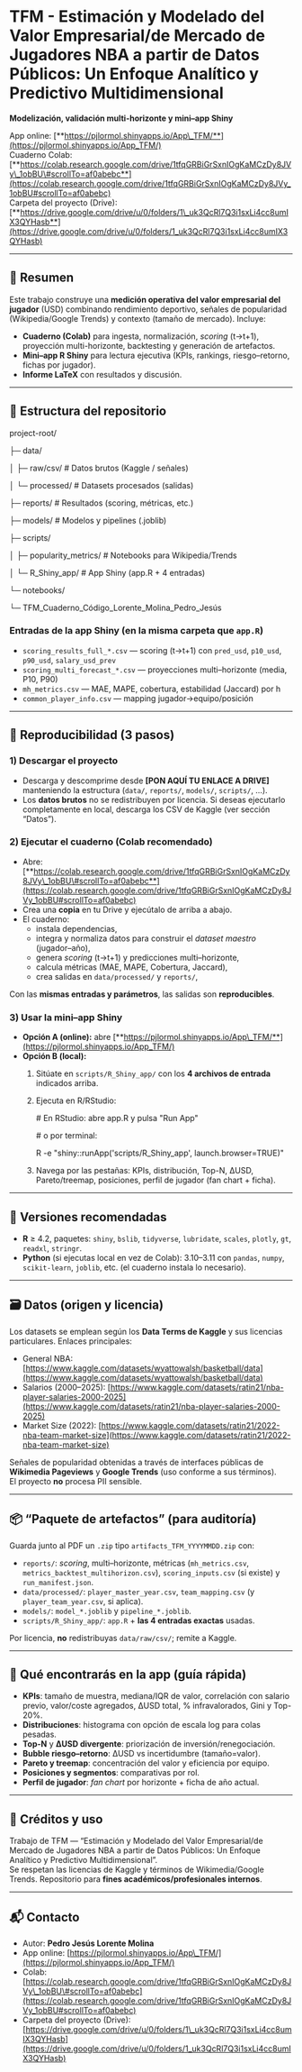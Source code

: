 # TFM \- Estimación y Modelado del Valor Empresarial/de Mercado de Jugadores NBA a partir de Datos Públicos: Un Enfoque Analítico y Predictivo Multidimensional

**Modelización, validación multi-horizonte y mini–app Shiny**

App online: [**https://pjlormol.shinyapps.io/App\_TFM/**](https://pjlormol.shinyapps.io/App_TFM/)  
Cuaderno Colab: [**https://colab.research.google.com/drive/1tfqGRBiGrSxnIOgKaMCzDy8JVy\_1obBU\#scrollTo=af0abebc**](https://colab.research.google.com/drive/1tfqGRBiGrSxnIOgKaMCzDy8JVy_1obBU#scrollTo=af0abebc)  
Carpeta del proyecto (Drive): [**https://drive.google.com/drive/u/0/folders/1\_uk3QcRl7Q3i1sxLi4cc8umIX3QYHasb**](https://drive.google.com/drive/u/0/folders/1_uk3QcRl7Q3i1sxLi4cc8umIX3QYHasb)

---

## 🌟 Resumen

Este trabajo construye una **medición operativa del valor empresarial del jugador** (USD) combinando rendimiento deportivo, señales de popularidad (Wikipedia/Google Trends) y contexto (tamaño de mercado). Incluye:

- **Cuaderno (Colab)** para ingesta, normalización, *scoring* (t→t+1), proyección multi-horizonte, backtesting y generación de artefactos.  
- **Mini–app R Shiny** para lectura ejecutiva (KPIs, rankings, riesgo–retorno, fichas por jugador).  
- **Informe LaTeX** con resultados y discusión.

---

## 📁 Estructura del repositorio

project-root/

├─ data/

│  ├─ raw/csv/                      \# Datos brutos (Kaggle / señales)

│  └─ processed/                    \# Datasets procesados (salidas)

├─ reports/                         \# Resultados (scoring, métricas, etc.)

├─ models/                          \# Modelos y pipelines (.joblib)

├─ scripts/

│  ├─ popularity\_metrics/           \# Notebooks para Wikipedia/Trends

│  └─ R\_Shiny\_app/                  \# App Shiny (app.R \+ 4 entradas)

└─ notebooks/

   └─ TFM\_Cuaderno\_Código\_Lorente\_Molina\_Pedro\_Jesús

### Entradas de la **app Shiny** (en la misma carpeta que `app.R`)

- `scoring_results_full_*.csv` — scoring (t→t+1) con `pred_usd`, `p10_usd`, `p90_usd`, `salary_usd_prev`  
- `scoring_multi_forecast_*.csv` — proyecciones multi–horizonte (media, P10, P90)  
- `mh_metrics.csv` — MAE, MAPE, cobertura, estabilidad (Jaccard) por h  
- `common_player_info.csv` — mapping jugador→equipo/posición

---

## 🔁 Reproducibilidad (3 pasos)

### 1\) Descargar el proyecto

- Descarga y descomprime desde **\[PON AQUÍ TU ENLACE A DRIVE\]** manteniendo la estructura (`data/`, `reports/`, `models/`, `scripts/`, …).  
- Los **datos brutos** no se redistribuyen por licencia. Si deseas ejecutarlo completamente en local, descarga los CSV de Kaggle (ver sección “Datos”).

### 2\) Ejecutar el **cuaderno** (Colab recomendado)

- Abre: [**https://colab.research.google.com/drive/1tfqGRBiGrSxnIOgKaMCzDy8JVy\_1obBU\#scrollTo=af0abebc**](https://colab.research.google.com/drive/1tfqGRBiGrSxnIOgKaMCzDy8JVy_1obBU#scrollTo=af0abebc)  
- Crea una **copia** en tu Drive y ejecútalo de arriba a abajo.  
- El cuaderno:  
  - instala dependencias,  
  - integra y normaliza datos para construir el *dataset maestro* (jugador–año),  
  - genera *scoring* (t→t+1) y predicciones multi–horizonte,  
  - calcula métricas (MAE, MAPE, Cobertura, Jaccard),  
  - crea salidas en `data/processed/` y `reports/`,

Con las **mismas entradas y parámetros**, las salidas son **reproducibles**.

### 3\) Usar la **mini–app Shiny**

- **Opción A (online):** abre [**https://pjlormol.shinyapps.io/App\_TFM/**](https://pjlormol.shinyapps.io/App_TFM/)  
- **Opción B (local):**  
  1. Sitúate en `scripts/R_Shiny_app/` con los **4 archivos de entrada** indicados arriba.  
  2. Ejecuta en R/RStudio:  
       
     \# En RStudio: abre app.R y pulsa "Run App"  
       
     \# o por terminal:  
       
     R \-e "shiny::runApp('scripts/R\_Shiny\_app', launch.browser=TRUE)"  
       
  3. Navega por las pestañas: KPIs, distribución, Top-N, ΔUSD, Pareto/treemap, posiciones, perfil de jugador (fan chart \+ ficha).

---

## 🧪 Versiones recomendadas

- **R** ≥ 4.2, paquetes: `shiny`, `bslib`, `tidyverse`, `lubridate`, `scales`, `plotly`, `gt`, `readxl`, `stringr`.  
- **Python** (si ejecutas local en vez de Colab): 3.10–3.11 con `pandas`, `numpy`, `scikit-learn`, `joblib`, etc. (el cuaderno instala lo necesario).

---

## 🗃️ Datos (origen y licencia)

Los datasets se emplean según los **Data Terms de Kaggle** y sus licencias particulares. Enlaces principales:

- General NBA: [https://www.kaggle.com/datasets/wyattowalsh/basketball/data](https://www.kaggle.com/datasets/wyattowalsh/basketball/data)  
- Salarios (2000–2025): [https://www.kaggle.com/datasets/ratin21/nba-player-salaries-2000-2025](https://www.kaggle.com/datasets/ratin21/nba-player-salaries-2000-2025)  
- Market Size (2022): [https://www.kaggle.com/datasets/ratin21/2022-nba-team-market-size](https://www.kaggle.com/datasets/ratin21/2022-nba-team-market-size)

Señales de popularidad obtenidas a través de interfaces públicas de **Wikimedia Pageviews** y **Google Trends** (uso conforme a sus términos).  
El proyecto **no** procesa PII sensible.

---

## 📦 “Paquete de artefactos” (para auditoría)

Guarda junto al PDF un `.zip` tipo `artifacts_TFM_YYYYMMDD.zip` con:

- `reports/`: *scoring*, multi–horizonte, métricas (`mh_metrics.csv`, `metrics_backtest_multihorizon.csv`), `scoring_inputs.csv` (si existe) y `run_manifest.json`.  
- `data/processed/`: `player_master_year.csv`, `team_mapping.csv` (y `player_team_year.csv`, si aplica).  
- `models/`: `model_*.joblib` y `pipeline_*.joblib`.  
- `scripts/R_Shiny_app/`: `app.R` \+ **las 4 entradas exactas** usadas.

Por licencia, **no** redistribuyas `data/raw/csv/`; remite a Kaggle.

---

## 🧭 Qué encontrarás en la app (guía rápida)

- **KPIs**: tamaño de muestra, mediana/IQR de valor, correlación con salario previo, valor/coste agregados, ΔUSD total, % infravalorados, Gini y Top-20%.  
- **Distribuciones**: histograma con opción de escala log para colas pesadas.  
- **Top-N** y **ΔUSD divergente**: priorización de inversión/renegociación.  
- **Bubble riesgo–retorno**: ΔUSD vs incertidumbre (tamaño=valor).  
- **Pareto y treemap**: concentración del valor y eficiencia por equipo.  
- **Posiciones y segmentos**: comparativas por rol.  
- **Perfil de jugador**: *fan chart* por horizonte \+ ficha de año actual.

---

## 📝 Créditos y uso

Trabajo de TFM — “Estimación y Modelado del Valor Empresarial/de Mercado de Jugadores NBA a partir de Datos Públicos: Un Enfoque Analítico y Predictivo Multidimensional”.  
Se respetan las licencias de Kaggle y términos de Wikimedia/Google Trends. Repositorio para **fines académicos/profesionales internos**.

---

## 📬 Contacto

- Autor: **Pedro Jesús Lorente Molina**  
- App online: [https://pjlormol.shinyapps.io/App\_TFM/](https://pjlormol.shinyapps.io/App_TFM/)  
- Colab: [https://colab.research.google.com/drive/1tfqGRBiGrSxnIOgKaMCzDy8JVy\_1obBU\#scrollTo=af0abebc](https://colab.research.google.com/drive/1tfqGRBiGrSxnIOgKaMCzDy8JVy_1obBU#scrollTo=af0abebc)  
- Carpeta del proyecto (Drive): [https://drive.google.com/drive/u/0/folders/1\_uk3QcRl7Q3i1sxLi4cc8umIX3QYHasb](https://drive.google.com/drive/u/0/folders/1_uk3QcRl7Q3i1sxLi4cc8umIX3QYHasb)

